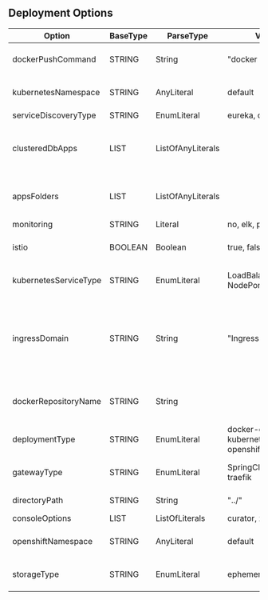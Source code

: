 ##  Deployment Options
| Option                | BaseType | ParseType         | Values                              | Description                                                                                                                                 |
| --------------------- | -------- | ----------------- | ----------------------------------- | ------------------------------------------------------------------------------------------------------------------------------------------- |
| dockerPushCommand     | STRING   | String            | "docker push"                       | The docker push command to use. Must be in double quotes                                                                                    |
| kubernetesNamespace   | STRING   | AnyLiteral        | default                             | Applicable only when deploymentType is kubernetes                                                                                           |
| serviceDiscoveryType  | STRING   | EnumLiteral       | eureka, consul, no                    |                                                                                                                                             |
| clusteredDbApps       | LIST     | ListOfAnyLiterals |                                     | Directory names for the applications with clustered DB separated by comma. Must be a list,  example [foo,  bar]                               |
| appsFolders           | LIST     | ListOfAnyLiterals |                                     | Directory names for the applications separated by comma. Must be a list,  example [foo,  bar]                                                 |
| monitoring            | STRING   | Literal           | no, elk, prometheus                   |                                                                                                                                             |
| istio                 | BOOLEAN  | Boolean           | true, false                          | Applicable only when deploymentType is kubernetes                                                                                           |
| kubernetesServiceType | STRING   | EnumLiteral       | LoadBalancer, NodePort, Ingress       | Applicable only when deploymentType is kubernetes                                                                                           |
| ingressDomain         | STRING   | String            | "Ingress"                           | The domain for Ingress when kubernetesServiceType is `Ingress`. Must be in double quotes. Applicable only when deploymentType is kubernetes |
| dockerRepositoryName  | STRING   | String            |                                     | The name or URL of the docker repository. Must be in double quotes                                                                          |
| deploymentType        | STRING   | EnumLiteral       | docker-compose, kubernetes, openshift |                                                                                                                                             |
| gatewayType           | STRING   | EnumLiteral       | SpringCloudGateway, traefik                        | Value is ignored when serviceDiscoveryType is `no`                                                                                          |
| directoryPath         | STRING   | String            | "../"                               | Relative path. Must be in double quotes                                                                                                     |
| consoleOptions        | LIST     | ListOfLiterals    | curator, zipkin                      | Must be a list                                                                                                                              |
| openshiftNamespace    | STRING   | AnyLiteral        | default                             | Applicable only when deploymentType is openshift                                                                                            |
| storageType           | STRING   | EnumLiteral       | ephemeral, persistent                | Applicable only when deploymentType is openshift                                                                                            |
